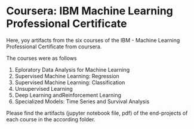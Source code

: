 # Coursera: IBM Machine Learning Professional Certificate

Here, yoy artifacts from the six courses of the IBM - Machine Learning Professional Certificate from coursera.

The courses were as follows
1. Eploratory Data Analysis for Machine Learning
2. Supervised Machine Learning: Regression
3. Supervised Machine Learning: Classification
4. Unsupervised Learning
5. Deep Learning andReinforcement Learning
6. Specialized Models: Time Series and Survival Analysis

Please find the artifacts (jupyter notebook file, pdf) of the end-projects of each course in the according folder.
